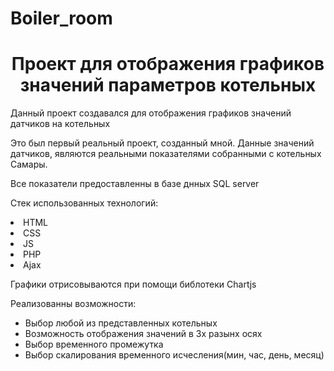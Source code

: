 # Boiler_room
<h1 align="center">Проект для отображения графиков значений параметров котельных </h1>
<h3align="center">Данный проект создавался для отображения графиков значений датчиков на котельных</h3>
<p>Это был первый реальный проект, созданный мной. Данные значений датчиков, являются реальными показателями собранными с котельных Самары.</p>
<p>Все показатели предоставленны в базе днных SQL server</p>
<p>Стек использованных технологий:</p>
<lu>
  <li>
    HTML
  </li>
  <li>
    CSS
  </li>
  <li>
    JS
  </li>
  <li>
    PHP
  </li>
  <li>
    Ajax
  </li>
</lu>
<p>Графики отрисовываются при помощи библотеки Chartjs</p>
<p>Реализованны возможности:</p>
<ul>
  <li>Выбор любой из представленных котельных</li>
  <li>
    Возможность отображения значений в 3х разынх осях 
  </li>
  <li>
    Выбор временного промежутка
  </li>
  <li>
    Выбор скалирования временного исчесления(мин, час, день, месяц)
  </li>
</ul>
